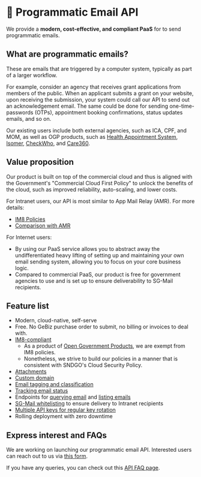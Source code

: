 # 📨 Programmatic Email API

We provide a **modern, cost-effective, and compliant PaaS** for to send programmatic emails.

## What are programmatic emails?

These are emails that are triggered by a computer system, typically as part of a larger workflow.

For example, consider an agency that receives grant applications from members of the public. When an applicant submits a grant on your website, upon receiving the submission, your system could call our API to send out an acknowledgement email. The same could be done for sending one-time-passwords (OTPs), appointment booking confirmations, status updates emails, and so on.

Our existing users include both external agencies, such as ICA, CPF, and MOM, as well as OGP products, such as [Health Appointment System](https://book.health.gov.sg/), [Isomer](https://www.isomer.gov.sg/), [CheckWho](https://checkwho.gov.sg/login), and [Care360](https://care360.health.gov.sg/login).

## Value proposition

Our product is built on top of the commercial cloud and thus is aligned with the Government's "Commercial Cloud First Policy" to unlock the benefits of the cloud, such as improved reliability, auto-scaling, and lower costs.

For Intranet users, our API is most similar to App Mail Relay (AMR). For more details:

* [IM8 Policies](../overview/im8-policies.md)
* [Comparison with AMR](comparison-with-amr.md)

For Internet users:

* By using our PaaS service allows you to abstract away the undifferentiated heavy lifting of setting up and maintaining your own email sending system, allowing you to focus on your core business logic.
* Compared to commercial PaaS, our product is free for government agencies to use and is set up to ensure deliverability to SG-Mail recipients.

## Feature list

* Modern, cloud-native, self-serve
* Free. No GeBiz purchase order to submit, no billing or invoices to deal with.
* [IM8-compliant](../overview/im8-policies.md)
  * As a product of [Open Government Products](https://www.open.gov.sg/), we are exempt from IM8 policies.
  * Nonetheless, we strive to build our policies in a manner that is consistent with SNDGO's Cloud Security Policy.
* [Attachments](send-email-api/attachments.md)
* [Custom domain](custom-from-address.md)
* [Email tagging and classification](send-email-api/email-tagging-and-classification.md)
* [Tracking email status](tracking-email-status.md)
* Endpoints for [querying email](get-email-by-id-api.md) and [listing emails](list-emails-api.md)
* [SG-Mail whitelisting](sg-mail-whitelisting.md) to ensure delivery to Intranet recipients
* [Multiple API keys for regular key rotation](../api-key-management/)
* Rolling deployment with zero downtime

## Express interest and FAQs

We are working on launching our programmatic email API. Interested users can reach out to us via [this form](https://go.gov.sg/postmanp-api-wogict).

If you have any queries, you can check out this [API FAQ page](../frequently-asked-questions.md).
